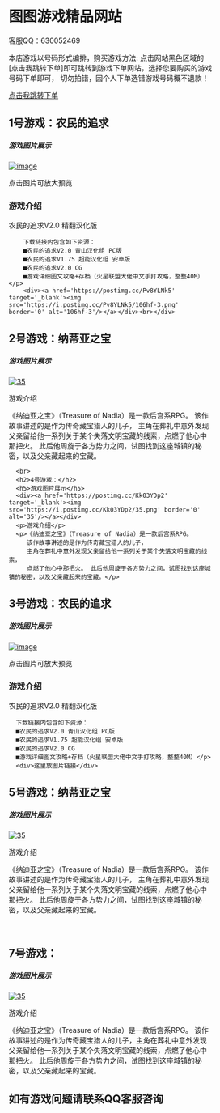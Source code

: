 <html>
<head>
<title>图图游戏商城</title>
<meta charset="UTF-8">
<meta name="viewport" content="width=device-width, initial-scale=1">
<style>
* {
    box-sizing: border-box;
}

/* body 样式 */
body {
    font-family: Arial;
    margin: 0;
}

/* 标题 */
.header {
    padding: 80px;
    text-align: center;
    background: #1abc9c;
    color: white;
}

/* 标题字体加大 */
.header h1 {
    font-size: 40px;
}

/* 导航 */
.navbar {
    overflow: hidden;
    background-color: #333;
}

/* 导航栏样式 */
.navbar a {
    float: left;
    display: block;
    color: white;
    text-align: center;
    padding: 14px 20px;
    text-decoration: none;
}

/* 右侧链接*/
.navbar a.right {
    float: right;
}

/* 鼠标移动到链接的颜色 */
.navbar a:hover {
    background-color: #ddd;
    color: black;
}

/* 列容器 */
.row {  
    display: -ms-flexbox; /* IE10 */
    display: flex;
    -ms-flex-wrap: wrap; /* IE10 */
    flex-wrap: wrap;
}

/* 创建两个列 */
/* 边栏 */
.side {
    -ms-flex: 30%; /* IE10 */
    flex: 30%;
    background-color: #f1f1f1;
    padding: 20px;
}

/* 主要的内容区域 */
.main {   
    -ms-flex: 70%; /* IE10 */
    flex: 70%;
    background-color: white;
    padding: 20px;
}

/* 测试图片 */
.fakeimg {
    background-color: #aaa;
    width: 100%;
    padding: 20px;
}

/* 底部 */
.footer {
    padding: 20px;
    text-align: center;
    background: #ddd;
}

/* 响应式布局 - 在屏幕设备宽度尺寸小于 700px 时, 让两栏上下堆叠显示 */
@media screen and (max-width: 700px) {
    .row {   
        flex-direction: column;
    }
}

/* 响应式布局 - 在屏幕设备宽度尺寸小于 400px 时, 让导航栏目上下堆叠显示 */
@media screen and (max-width: 400px) {
    .navbar a {
        float: none;
        width: 100%;
    }
}
</style>
</head>
<body>

<div class="header">
  <h1>图图游戏精品网站</h1>
  <p>客服QQ：630052469</p>
  <p>本店游戏以号码形式编排，购买游戏方法:
    点击网站黑色区域的[点击我跳转下单]即可跳转到游戏下单网站，选择您要购买的游戏号码下单即可，
    切勿拍错，因个人下单选错游戏号码概不退款！
  </p>
</div>

<div class="navbar">
  <a href="#"></a>
  <a href="https://www.baidu.com/" class="点击我跳转下单">点击我跳转下单</a>
</div>

<div class="row">



  <div class="side">
      <h2>1号游戏：农民的追求</h2>
      <h5>游戏图片展示</h5>
      <div><a href='https://postimg.cc/ppXXnmyF' target='_blank'><img src='https://i.postimg.cc/ppXXnmyF/image.jpg' border='0' alt='image'/></a></div>
      <p>点击图片可放大预览</p>
      <h3>游戏介绍</h3>
      <p>农民的追求V2.0 精翻汉化版

        下载链接内包含如下资源：
        ■农民的追求V2.0 青山汉化组 PC版
        ■农民的追求V1.75 超能汉化组 安卓版
        ■农民的追求V2.0 CG
        ■游戏详细图文攻略+存档（火星联盟大佬中文手打攻略，整整40M）</p>
        <div><a href='https://postimg.cc/Pv8YLNk5' target='_blank'><img src='https://i.postimg.cc/Pv8YLNk5/106hf-3.png' border='0' alt='106hf-3'/></a></div><br></div>



  <div class="main">
      <h2>2号游戏：纳蒂亚之宝</h2>
      <h5>游戏图片展示</h5>
      <div><a href='https://postimg.cc/Kk03YDp2' target='_blank'><img src='https://i.postimg.cc/Kk03YDp2/35.png' border='0' alt='35'/></a></div>
      <p>游戏介绍</p>
      <p>《纳迪亚之宝》（Treasure of Nadia）是一款后宫系RPG。 该作故事讲述的是作为传奇藏宝猎人的儿子，
        主角在葬礼中意外发现父亲留给他一系列关于某个失落文明宝藏的线索，点燃了他心中那把火。
         此后他周旋于各方势力之间，试图找到这座城镇的秘密，以及父亲藏起来的宝藏。</p>




      <br>
      <h2>4号游戏：</h2>
      <h5>游戏图片展示</h5>
      <div><a href='https://postimg.cc/Kk03YDp2' target='_blank'><img src='https://i.postimg.cc/Kk03YDp2/35.png' border='0' alt='35'/></a></div>
      <p>游戏介绍</p>
      <p>《纳迪亚之宝》（Treasure of Nadia）是一款后宫系RPG。
         该作故事讲述的是作为传奇藏宝猎人的儿子，
         主角在葬礼中意外发现父亲留给他一系列关于某个失落文明宝藏的线索，
         点燃了他心中那把火。 此后他周旋于各方势力之间，试图找到这座城镇的秘密，以及父亲藏起来的宝藏。</p>
  </div>




  <div class="side">
    <h2>3号游戏：农民的追求</h2>
    <h5>游戏图片展示</h5>
    <div><a href='https://postimg.cc/ppXXnmyF' target='_blank'><img src='https://i.postimg.cc/ppXXnmyF/image.jpg' border='0' alt='image'/></a></div>
    <p>点击图片可放大预览</p>
    <h3>游戏介绍</h3>
    <p>农民的追求V2.0 精翻汉化版

      下载链接内包含如下资源：
      ■农民的追求V2.0 青山汉化组 PC版
      ■农民的追求V1.75 超能汉化组 安卓版
      ■农民的追求V2.0 CG
      ■游戏详细图文攻略+存档（火星联盟大佬中文手打攻略，整整40M）</p>
      <div>这里放图片链接</div>

</div>





<div class="main">
    <h2>5号游戏：纳蒂亚之宝</h2>
    <h5>游戏图片展示</h5>
    <div><a href='https://postimg.cc/Kk03YDp2' target='_blank'><img src='https://i.postimg.cc/Kk03YDp2/35.png' border='0' alt='35'/></a></div>
    <p>游戏介绍</p>
    <p>《纳迪亚之宝》（Treasure of Nadia）是一款后宫系RPG。 该作故事讲述的是作为传奇藏宝猎人的儿子，
      主角在葬礼中意外发现父亲留给他一系列关于某个失落文明宝藏的线索，点燃了他心中那把火。
       此后他周旋于各方势力之间，试图找到这座城镇的秘密，以及父亲藏起来的宝藏。</p>
    <br>
    <h2>7号游戏：</h2>
    <h5>游戏图片展示</h5>
    <div><a href='https://postimg.cc/Kk03YDp2' target='_blank'><img src='https://i.postimg.cc/Kk03YDp2/35.png' border='0' alt='35'/></a></div>
    <p>游戏介绍</p>
    <p>《纳迪亚之宝》（Treasure of Nadia）是一款后宫系RPG。
       该作故事讲述的是作为传奇藏宝猎人的儿子，主角在葬礼中意外发现父亲留给他一系列关于某个失落文明宝藏的线索，点燃了他心中那把火。 此后他周旋于各方势力之间，试图找到这座城镇的秘密，以及父亲藏起来的宝藏。</p>
</div>








<div class="footer">
  <h2>如有游戏问题请联系QQ客服咨询</h2>
</div>
